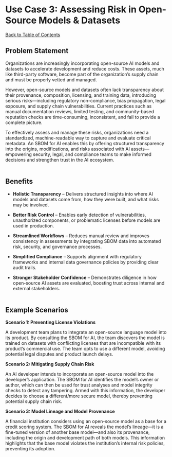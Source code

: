 # Use Case 3: Assessing Risk in Open-Source Models & Datasets

[Back to Table of Contents](../../README.md#table-of-contents)

## Problem Statement

Organizations are increasingly incorporating open-source AI models and datasets to accelerate development and reduce costs. These assets, much like third-party software, become part of the organization’s supply chain and must be properly vetted and managed.

However, open-source models and datasets often lack transparency about their provenance, composition, licensing, and training data, introducing serious risks—including regulatory non-compliance, bias propagation, legal exposure, and supply chain vulnerabilities. Current practices such as manual documentation reviews, limited testing, and community-based reputation checks are time-consuming, inconsistent, and fail to provide a complete picture.

To effectively assess and manage these risks, organizations need a standardized, machine-readable way to capture and evaluate critical metadata. An SBOM for AI enables this by offering structured transparency into the origins, modifications, and risks associated with AI assets—empowering security, legal, and compliance teams to make informed decisions and strengthen trust in the AI ecosystem.
<br><br>

## Benefits

*   **Holistic Transparency** – Delivers structured insights into where AI models and datasets come from, how they were built, and what risks may be involved.

*   **Better Risk Control** – Enables early detection of vulnerabilities, unauthorized components, or problematic licenses before models are used in production.

*   **Streamlined Workflows** – Reduces manual review and improves consistency in assessments by integrating SBOM data into automated risk, security, and governance processes.

*   **Simplified Compliance** – Supports alignment with regulatory frameworks and internal data governance policies by providing clear audit trails.

*   **Stronger Stakeholder Confidence** – Demonstrates diligence in how open-source AI assets are evaluated, boosting trust across internal and external stakeholders.
<br><br>

## Example Scenarios

**Scenario 1: Preventing License Violations**

A development team plans to integrate an open-source language model into its product. By consulting the SBOM for AI, the team discovers the model is trained on datasets with conflicting licenses that are incompatible with its product’s commercial use. The team opts to use a different model, avoiding potential legal disputes and product launch delays.

**Scenario 2: Mitigating Supply Chain Risk**

An AI developer intends to incorporate an open-source model into the developer’s application. The SBOM for AI identifies the model’s owner or author, which can then be used for trust analyses and model integrity checks to detect any tampering.  Armed with this information, the developer decides to choose a different/more secure model, thereby preventing potential  supply chain risk.

**Scenario 3: Model Lineage and Model Provenance** 

A financial institution considers using an open-source model as a base for a credit scoring system. The SBOM for AI reveals the model’s lineage—it is a fine-tuned version of another base model—and also its provenance, including the origin and development path of both models. This information highlights that the base model violates the institution’s internal risk policies, preventing its adoption.

